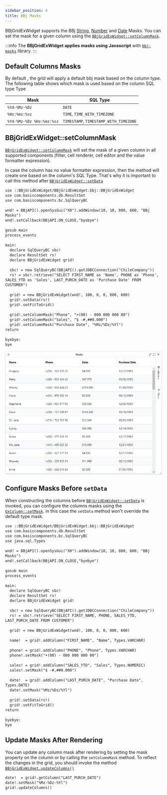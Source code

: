 ```yaml
---
sidebar_position: 4
title: BBj Masks
---
```


BBjGridExWidget supports the BBj [String](https://documentation.basis.cloud/BASISHelp/WebHelp/commands/str_function.htm), [Number](https://documentation.basis.cloud/BASISHelp/WebHelp/usr/Language_Concepts/numeric_output.htm) and [Date](https://documentation.basis.cloud/BASISHelp/WebHelp/commands/bbj-commands/date_function_bbj.htm) Masks. You can set the mask for a given column using the [`BBjGridExWidget::setColumnMask`](https://bbj-plugins.github.io/BBjGridExWidget/javadoc/BBjGridExWidget/BBjGridExWidget.html#setColumnMask).

:::info
The **BBjGridExWidget applies masks using Javascript** with [`bbj-masks`](https://github.com/BasisHub/bbj-masks) library.
:::

## Default Columns Masks

By default , the grid will apply a default bbj mask based on the column type. The following table shows which mask is used based on the column SQL type Type

| **Mask**          	| **SQL Type**                	|
|--------------------	|-----------------------------	|
| `%Yd-%Mz-%Dz`	| `DATE`	|
| `%Hz:%mz:%sz`	| `TIME`, `TIME_WITH_TIMEZONE`	|
| `%Yd-%Mz-%Dz %Hz:%mz:%sz`	| `TIMESTAMP`, `TIMESTAMP_WITH_TIMEZONE`	|


## BBjGridExWidget::setColumnMask

[`BBjGridExWidget::setColumnMask`](https://bbj-plugins.github.io/BBjGridExWidget/javadoc/BBjGridExWidget/BBjGridExWidget.html#setColumnMask) will set the mask of a given column in all supported components (filter, cell renderer, cell editor and the value formatter expression).

In case the column has no value formatter expression, then the method will create one based on the column's SQL Type. That's why it is important to call this method after [`BBjGridExWidget::setData`](../data/overview#the-bbjgridexwidgetsetdata-method)

```BBj showLineNumbers
use ::BBjGridExWidget/BBjGridExWidget.bbj::BBjGridExWidget
use com.basiscomponents.db.ResultSet
use com.basiscomponents.bc.SqlQueryBC

wnd! = BBjAPI().openSysGui("X0").addWindow(10, 10, 800, 600, "BBj Masks")
wnd!.setCallback(BBjAPI.ON_CLOSE,"byebye")

gosub main
process_events

main:
  declare SqlQueryBC sbc!
  declare ResultSet rs!
  declare BBjGridExWidget grid!

  sbc! = new SqlQueryBC(BBjAPI().getJDBCConnection("ChileCompany"))
  rs! = sbc!.retrieve("SELECT FIRST_NAME as 'Name', PHONE as 'Phone', SALES_YTD as 'Sales', LAST_PURCH_DATE as 'Purchase Date' FROM CUSTOMER")

  grid! = new BBjGridExWidget(wnd!, 100, 0, 0, 800, 600)
  grid!.setData(rs!)
  grid!.setFitToGrid()

  grid!.setColumnMask("Phone", "+(00) - 000 000 000 00")
  grid!.setColumnMask("Sales", "$ -#,##0.000")
  grid!.setColumnMask("Purchase Date", "%Mz/%Dz/%Yl")
return

byebye:
bye
```

![BBjGridExWidget - BBj Masks](./assets/masks.png)

## Configure Masks Before `setData`

When constructing the columns before [`BBjGridExWidget::setData`](../data/overview#the-bbjgridexwidgetsetdata-method) is invoked, you can configure the columns masks using the [`GxColumn::setMask`](https://bbj-plugins.github.io/BBjGridExWidget/javadoc/GxColumns/GxDefaultColumnDefinition.html#setMask). in this case the `setData` method won't override the default type mask.

```BBj showLineNumbers
use ::BBjGridExWidget/BBjGridExWidget.bbj::BBjGridExWidget
use com.basiscomponents.db.ResultSet
use com.basiscomponents.bc.SqlQueryBC
use java.sql.Types

wnd! = BBjAPI().openSysGui("X0").addWindow(10, 10, 800, 600, "BBj Masks")
wnd!.setCallback(BBjAPI.ON_CLOSE,"byebye")

gosub main
process_events

main:
  declare SqlQueryBC sbc!
  declare ResultSet rs!
  declare BBjGridExWidget grid!

  sbc! = new SqlQueryBC(BBjAPI().getJDBCConnection("ChileCompany"))
  rs! = sbc!.retrieve("SELECT FIRST_NAME, PHONE, SALES_YTD, LAST_PURCH_DATE FROM CUSTOMER")

  grid! = new BBjGridExWidget(wnd!, 100, 0, 0, 800, 600)

  name!  = grid!.addColumn("FIRST_NAME", "Name", Types.VARCHAR)

  phone! = grid!.addColumn("PHONE", "Phone", Types.VARCHAR)
  phone!.setMask("+(00) - 000 000 000 00")

  sales! = grid!.addColumn("SALES_YTD", "Sales", Types.NUMERIC)
  sales!.setMask("$ -#,##0.000")

  date!  = grid!.addColumn("LAST_PURCH_DATE", "Purchase Date", Types.DATE)
  date!.setMask("%Mz/%Dz/%Yl")

  grid!.setData(rs!)
  grid!.setFitToGrid()
return

byebye:
bye
```

## Update Masks After Rendering

You can update any column mask after rendering by setting the mask property on the column or by calling the `setColumnMask` method.
To reflect the changes in the grid, you should invoke the method [`BBjGridExWidget.updateColumns()`](https://bbj-plugins.github.io/BBjGridExWidget/javadoc/BBjGridExWidget/BBjGridExWidget.html#updateColumns)

```BBj
date!  = grid!.getColumn("LAST_PURCH_DATE")
date!.setMask("%Mz-%Dz-%Yl")
grid!.updateColumns()
```